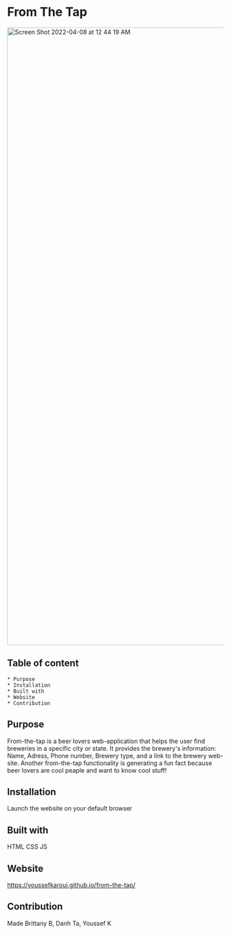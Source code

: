 # From The Tap 
<img width="1434" alt="Screen Shot 2022-04-08 at 12 44 19 AM" src="https://user-images.githubusercontent.com/99456321/162476681-28de00b1-89ea-4b2d-a282-62a08d7eb354.png">

## Table of content 
    * Purpose 
    * Installation 
    * Built with 
    * Website 
    * Contribution 

## Purpose

From-the-tap is a beer lovers web-application that helps the user find breweries in a specific city or state. It provides the brewery's information: Name, Adress, Phone number, Brewery type, and a link to the brewery web-site. Another from-the-tap functionality is generating a fun fact because beer lovers are cool peaple and want to know cool stuff! 


## Installation 

Launch the website on your default browser 

## Built with 

HTML
CSS
JS

## Website

https://youssefkaroui.github.io/from-the-tap/


## Contribution 

Made Brittany B, Danh Ta, Youssef K
